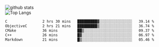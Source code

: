 ![github stats](https://github-readme-stats.vercel.app/api?username=AndreFerreira5&show_icons=true&theme=dark&count_private=true)
<br>
![Top Langs](https://github-readme-stats.vercel.app/api/top-langs/?username=AndreFerreira5&layout=compact&theme=dark)
<br>
<!--START_SECTION:waka-->

```txt
C                2 hrs 30 mins   █████████▓░░░░░░░░░░░░░░░   39.14 %
ObjectiveC       2 hrs 21 mins   █████████▒░░░░░░░░░░░░░░░   36.74 %
CMake            36 mins         ██▒░░░░░░░░░░░░░░░░░░░░░░   09.37 %
C++              26 mins         █▓░░░░░░░░░░░░░░░░░░░░░░░   06.97 %
Markdown         21 mins         █▒░░░░░░░░░░░░░░░░░░░░░░░   05.46 %
```

<!--END_SECTION:waka-->
